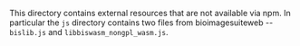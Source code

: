 This directory contains external resources that are not available via npm. In
particular the `js` directory contains two files from bioimagesuiteweb --
`bislib.js` and `libbiswasm_nongpl_wasm.js`.

